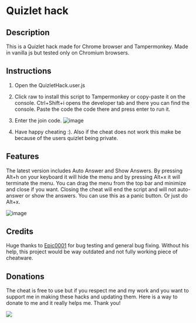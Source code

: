 
# Quizlet hack


## Description
This is a Quizlet hack made for Chrome browser and Tampermonkey. Made in vanilla js but tested only on Chromium browsers.

## Instructions
 1. Open the QuizletHack.user.js
 2. Click raw to install this script to Tampermonkey or copy-paste it on the console. Ctrl+Shift+i opens the developer tab and there you can find the console. Paste the code the code there and press enter to run it.
 3. Enter the join code. 
![image](https://github.com/jokeri2222/Quizlet-Hack/assets/110989057/b85c647f-c82c-4440-a8a4-cd55dc789ba1)

 5. Have happy cheating :). Also if the cheat does not work this make be because of the users quizlet being private.

## Features
The latest version includes Auto Answer and Show Answers. By pressing Alt+h on your keyboard it will hide the menu and by pressing Alt+x it will terminate the menu. You can drag the menu from the top bar and minimize and close if you want. Closing the cheat will end the script and will not auto-answer or show the answers. You can use this as a panic button. Or just do Alt+x.

![image](https://github.com/jokeri2222/Quizlet-Hack/assets/110989057/d16961be-a770-4d0a-9ebe-2b7da695b486)


## Credits
Huge thanks to [Epic0001](https://github.com/Epic0001) for bug testing and general bug fixing. Without his help, this project would be way outdated and not fully working piece of cheatware.

## Donations
The cheat is free to use but if you respect me and my work and you want to support me in making these hacks and updating them. Here is a way to donate to me and it really helps me. Thank you!


[![](https://raw.githubusercontent.com/jokeri2222/Kahoot-Hack/master/paypal-donate-button.png)](https://www.paypal.com/donate/?hosted_button_id=DUXNZVDCDAQ8S)
